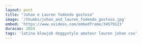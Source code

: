 ```yaml
---
layout: post
title: "Johan e Lauren fodendo gostoso"
image: '/thumbs/johan_and_lauren_fodendo_gostoso.jpg'
embed: 'https://www.xvideos.com/embedframe/34579123'
duracao: 2024
tags: 'latina blowjob doggystyle amateur lauren johan cou'
---
```

